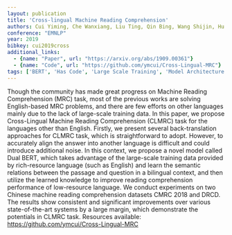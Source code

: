 ```yaml
---
layout: publication
title: 'Cross-lingual Machine Reading Comprehension'
authors: Cui Yiming, Che Wanxiang, Liu Ting, Qin Bing, Wang Shijin, Hu Guoping
conference: "EMNLP"
year: 2019
bibkey: cui2019cross
additional_links:
  - {name: "Paper", url: "https://arxiv.org/abs/1909.00361"}
  - {name: "Code", url: "https://github.com/ymcui/Cross-Lingual-MRC"}
tags: ['BERT', 'Has Code', 'Large Scale Training', 'Model Architecture', 'Training Techniques']
---
```

Though the community has made great progress on Machine Reading Comprehension (MRC) task, most of the previous works are solving English-based MRC problems, and there are few efforts on other languages mainly due to the lack of large-scale training data. In this paper, we propose Cross-Lingual Machine Reading Comprehension (CLMRC) task for the languages other than English. Firstly, we present several back-translation approaches for CLMRC task, which is straightforward to adopt. However, to accurately align the answer into another language is difficult and could introduce additional noise. In this context, we propose a novel model called Dual BERT, which takes advantage of the large-scale training data provided by rich-resource language (such as English) and learn the semantic relations between the passage and question in a bilingual context, and then utilize the learned knowledge to improve reading comprehension performance of low-resource language. We conduct experiments on two Chinese machine reading comprehension datasets CMRC 2018 and DRCD. The results show consistent and significant improvements over various state-of-the-art systems by a large margin, which demonstrate the potentials in CLMRC task. Resources available: https://github.com/ymcui/Cross-Lingual-MRC
